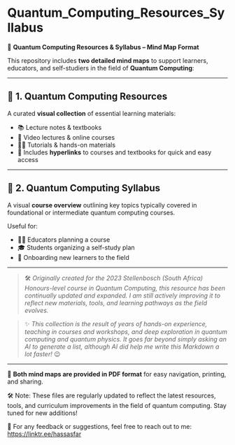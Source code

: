 # Quantum_Computing_Resources_Syllabus

🧠 **Quantum Computing Resources & Syllabus – Mind Map Format**

This repository includes **two detailed mind maps** to support learners, educators, and self-studiers in the field of **Quantum Computing**:

---

## 📘 1. Quantum Computing Resources  
A curated **visual collection** of essential learning materials:

- 📚 Lecture notes & textbooks  
- 🎥 Video lectures & online courses  
- 🧑‍💻 Tutorials & hands-on materials  
- 🔗 Includes **hyperlinks** to courses and textbooks for quick and easy access  

---

## 🧭 2. Quantum Computing Syllabus  
A visual **course overview** outlining key topics typically covered in foundational or intermediate quantum computing courses.  

Useful for:  
- 🧑‍🏫 Educators planning a course  
- 🎓 Students organizing a self-study plan  
- 🚀 Onboarding new learners to the field  

---

> 🛠️ *Originally created for the 2023 Stellenbosch (South Africa) Honours-level course in Quantum Computing, this resource has been continually updated and expanded. I am still actively improving it to reflect new materials, tools, and learning pathways as the field evolves.*

> ✨ *This collection is the result of years of hands-on experience, teaching in courses and workshops, and deep exploration in quantum computing and quantum physics. It goes far beyond simply asking an AI to generate a list, although AI did help me write this Markdown a lot faster!* 😉

---

📄 **Both mind maps are provided in PDF format** for easy navigation, printing, and sharing.

🛠️ Note: These files are regularly updated to reflect the latest resources, tools, and curriculum improvements in the field of quantum computing. Stay tuned for new additions!

💬 For any feedback or suggestions, feel free to reach out to me: https://linktr.ee/hassasfar

